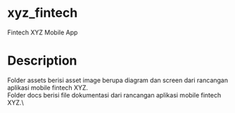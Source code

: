 # xyz_fintech
Fintech XYZ Mobile App

# Description
Folder assets berisi asset image berupa diagram dan screen dari rancangan aplikasi mobile fintech XYZ.\
Folder docs berisi file dokumentasi dari rancangan aplikasi mobile fintech XYZ.\
